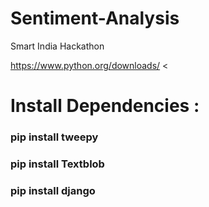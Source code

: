 # Sentiment-Analysis
Smart India Hackathon

https://www.python.org/downloads/
<
# Install Dependencies :

### pip install tweepy
### pip install Textblob
### pip install django

